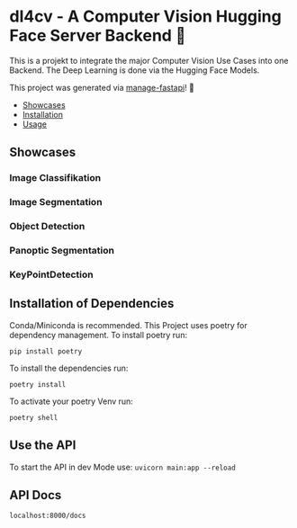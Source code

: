 # dl4cv -  A Computer Vision Hugging Face Server Backend :rocket:

This is a projekt to integrate the major Computer Vision Use Cases into one Backend. The Deep Learning is  done via the
Hugging Face Models.

This project was generated via [manage-fastapi](https://ycd.github.io/manage-fastapi/)! :tada:


  - [Showcases](#showcases)
  - [Installation](#installation-of-dependencies)
  - [Usage](#use-the-api)


## Showcases

### Image Classifikation


### Image Segmentation


### Object Detection



### Panoptic Segmentation


### KeyPointDetection


## Installation of Dependencies
Conda/Miniconda is recommended. This Project uses poetry for dependency management. To install poetry run:

```pip install poetry```

To install the dependencies run:

```poetry install```

To activate your poetry Venv run:

```poetry shell```



## Use the API
To start the API in dev Mode use:
```uvicorn main:app --reload```

## API Docs
```localhost:8000/docs```
